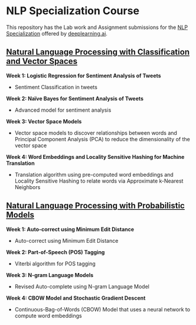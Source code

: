 # NLP Specialization Course

This repository has the Lab work and Assignment submissions for the [NLP Specialization](https://www.deeplearning.ai/courses/natural-language-processing-specialization/) offered by [deeplearning.ai](deeplearning.ai).

[Natural Language Processing with Classification and Vector Spaces](NLP%20with%20Classification%20&%20Vector%20Spaces)
-----
**Week 1: Logistic Regression for Sentiment Analysis of Tweets**
- Sentiment Classification in tweets


**Week 2: Naïve Bayes for Sentiment Analysis of Tweets**
- Advanced model for sentiment analysis


**Week 3: Vector Space Models**
- Vector space models to discover relationships between words and Principal Component Analysis (PCA) to reduce the dimensionality of the vector space


**Week 4: Word Embeddings and Locality Sensitive Hashing for Machine Translation**
- Translation algorithm using pre-computed word embeddings and Locality Sensitive Hashing to relate words via Approximate k-Nearest Neighbors


[Natural Language Processing with Probabilistic Models](NLP%20with%20Probabilistic%20Models)
----
**Week 1: Auto-correct using Minimum Edit Distance**
- Auto-correct using Minimum Edit Distance

**Week 2: Part-of-Speech (POS) Tagging**
- Viterbi algorithm for POS tagging

**Week 3: N-gram Language Models**
- Revised Auto-complete using N-gram Language Model

**Week 4: CBOW Model and Stochastic Gradient Descent**
- Continuous-Bag-of-Words (CBOW) Model that uses a neural network to compute word embeddings

